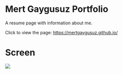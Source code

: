 # Mert Gaygusuz Portfolio

A resume page with information about me.

Click to view the page: https://mertgaygusuz.github.io/

# Screen
<img height = full width = full src="1.png">
